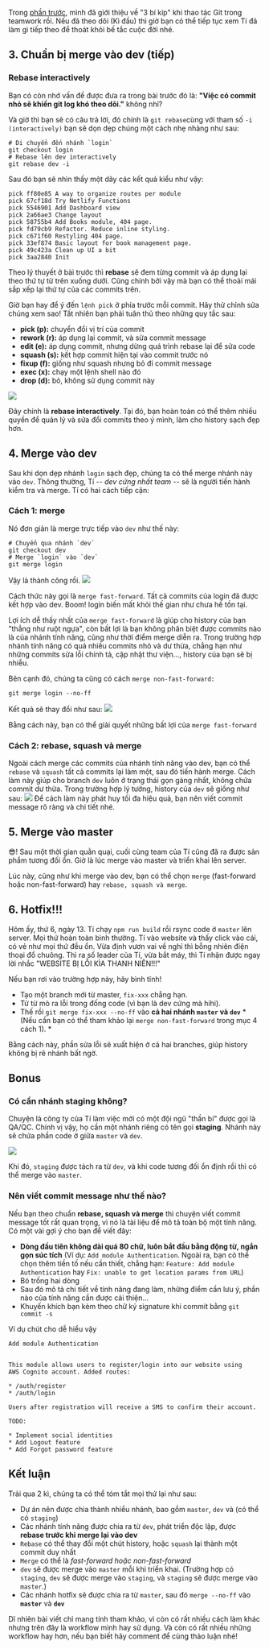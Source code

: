 Trong [phần trước](https://viblo.asia/p/chien-thuat-su-dung-git-trong-teamwork-hieu-qua-ki-dau-L4x5x6n1ZBM), mình đã giới thiệu về "3 bí kíp" khi thao tác Git trong teamwork rồi. Nếu đã theo dõi (Kì đầu) thì giờ bạn có thể tiếp tục xem Tí đã làm gì tiếp theo để thoát khỏi bế tắc cuộc đời nhé.

## 3. Chuẩn bị merge vào dev (tiếp)
### Rebase interactively
Bạn có còn nhớ vấn đề được đưa ra trong bài trước đó là: **"Việc có commit nhỏ sẽ khiến git log khó theo dõi."** không nhỉ?

Và giờ thì bạn sẽ có câu trả lời, đó chính là `git rebase`cùng với tham số `-i (interactively)` bạn sẽ dọn dẹp chúng một cách nhẹ nhàng như sau:
```
# Di chuyển đến nhánh `login`
git checkout login
# Rebase lên dev interactively
git rebase dev -i
```
Sau đó bạn sẽ nhìn thấy một dãy các kết quả kiểu như vậy:
```
pick ff80e85 A way to organize routes per module
pick 67cf18d Try Netlify Functions
pick 5546901 Add Dashboard view
pick 2a66ae3 Change layout
pick 58755b4 Add Books module, 404 page.
pick fd79cb9 Refactor. Reduce inline styling.
pick c671f60 Restyling 404 page.
pick 33ef874 Basic layout for book management page.
pick 49c423a Clean up UI a bit
pick 3aa2840 Init
```

Theo lý thuyết ở bài trước thì **rebase** sẽ đem từng commit và áp dụng lại theo thứ tự từ trên xuống dưới. Cũng chính bởi vậy mà bạn có thể thoải mái sắp xếp lại thứ tự của các commits trên. 

Giờ bạn hay để ý đến `lệnh pick` ở phía trước mỗi commit. Hãy thử chỉnh sửa chúng xem sao! Tất nhiên bạn phải tuân thủ theo những quy tắc sau:

* **pick (p):** chuyển đổi vị trí của commit
* **rework (r):** áp dụng lại commit, và sửa commit message
* **edit (e):** áp dụng commit, nhưng dừng quá trình rebase lại để sửa code
* **squash (s):** kết hợp commit hiện tại vào commit trước nó
* **fixup (f):** giống như squash nhưng bỏ đi commit message
* **exec (x):** chạy một lệnh shell nào đó
* **drop (d):** bỏ, không sử dụng commit này

![](https://images.viblo.asia/00826257-af72-4f12-9ea2-562393a9d9ba.gif)

Đây chính là **rebase interactively**. Tại đó, bạn hoàn toàn có thể thêm nhiều quyền để quản lý và sửa đổi commits theo ý mình, làm cho history sạch đẹp hơn.

## 4. Merge vào dev
Sau khi dọn dẹp nhánh `login` sạch đẹp, chúng ta có thể merge nhánh này vào `dev`. Thông thường, Tí *-- dev cứng nhất team --* sẽ là người tiến hành kiểm tra và merge. Tí có hai cách tiếp cận:

### Cách 1: merge
Nó đơn giản là merge trực tiếp vào `dev` như thế này:
```
# Chuyển qua nhánh `dev`
git checkout dev
# Merge `login` vào `dev`
git merge login
```
Vậy là thành công rồi.
![](https://images.viblo.asia/3882d942-90c7-4497-b3b8-37f4e06b19f1.png)

Cách thức này gọi là `merge fast-forward`. Tất cả commits của login đã được kết hợp vào dev. Boom! login biến mất khỏi thế gian như chưa hề tồn tại.

Lợi ích dễ thấy nhất của `merge fast-forward` là giúp cho history của bạn "thẳng như ruột ngựa", còn bất lợi là bạn không phân biệt được commits nào là của nhánh tính năng, cũng như thời điểm merge diễn ra. Trong trường hợp nhánh tính năng có quá nhiều commits nhỏ và dư thừa, chẳng hạn như những commits sửa lỗi chính tả, cập nhật thư viện..., history của bạn sẽ bị nhiễu.

Bên cạnh đó, chúng ta cũng có cách `merge non-fast-forward:`
```
git merge login --no-ff
```
Kết quả sẽ thay đổi như sau:
![](https://images.viblo.asia/aed05f7f-8ccd-4bae-9870-52a637fbc70f.png)

Bằng cách này, bạn có thể giải quyết những bất lợi của `merge fast-forward` 

### Cách 2: rebase, squash và merge
Ngoài cách merge các commits của nhánh tính năng vào dev, bạn có thể `rebase` và `squash` tất cả commits lại làm một, sau đó tiến hành merge. Cách làm này giúp cho branch `dev` luôn ở trạng thái gọn gàng nhất, không chứa commit dư thừa. Trong trường hợp lý tưởng, history của `dev` sẽ giống như sau:
![](https://images.viblo.asia/1ccb6fd7-5c29-4b5a-a5f0-628e9a4e2a63.png)
Để cách làm này phát huy tối đa hiệu quả, bạn nên viết commit message rõ ràng và chi tiết nhé.
## 5. Merge vào master
:sunglasses:! Sau một thời gian quằn quại, cuối cùng team của Tí cũng đã ra được sản phẩm tương đối ổn. Giờ là lúc merge vào master và triển khai lên server.

Lúc này, cũng như khi merge vào dev, bạn có thể chọn `merge` (fast-forward hoặc non-fast-forward) hay `rebase, squash và merge`.

## 6. Hotfix!!!
Hôm ấy, thứ 6, ngày 13. Tí chạy `npm run build` rồi rsync code ở `master` lên server. Mọi thứ hoàn toàn bình thường. Tí vào website và thấy click vào cái, có vẻ như mọi thứ đều ổn. Vừa định vươn vai về nghỉ thì bỗng nhiên điện thoại đổ chuông. Thì ra số leader của Tí, vừa bắt máy, thì Tí nhận được ngay lời nhắc "WEBSITE BỊ LỖI KÌA THANH NIÊN!!!"

Nếu bạn rơi vào trường hợp này, hãy bình tĩnh! 
* Tạo một branch mới từ master, `fix-xxx` chẳng hạn. 
* Từ từ mò ra lỗi trong đống code (vì bạn là dev cứng mà hihi).
* Thế rồi `git merge fix-xxx --no-ff` vào **cả hai nhánh `master` và `dev`** *(Nếu cần bạn có thể tham khảo lại `merge non-fast-forward` trong mục 4 cách 1). *

Bằng cách này, phần sửa lỗi sẽ xuất hiện ở cả hai branches, giúp history không bị rẽ nhánh bất ngờ.

## Bonus 
### Có cần nhánh staging không?
Chuyện là công ty của Tí làm việc mới có một đội ngũ "thần bí" được gọi là QA/QC. Chính vị vậy, họ cần một nhánh riêng có tên gọi **staging**. Nhánh này sẽ chứa phần code ở giữa `master` và `dev`. 

![](https://images.viblo.asia/e553e73a-ae4a-4558-be90-d3b706cda9fa.png)


Khi đó, `staging` được tách ra từ `dev`, và khi code tương đối ổn định rồi thì có thể merge vào `master`. 

### Nên viết commit message như thế nào?

Nếu bạn theo chuẩn **rebase, squash và merge** thì chuyện viết commit message tốt rất quan trọng, vì nó là tài liệu để mô tả toàn bộ một tính năng. Có một vài gợi ý cho bạn để viết đây:

* **Dòng đầu tiên không dài quá 80 chữ, luôn bắt đầu bằng động từ, ngắn gọn súc tích**  (Ví dụ: `Add module Authentication`.  Ngoài ra, bạn có thể chọn thêm tiền tố nếu cần thiết, chẳng hạn: `Feature: Add module Authentication` hay `Fix: unable to get location params from URL`)
* Bỏ trống hai dòng
* Sau đó mô tả chi tiết về tính năng đang làm, những điểm cần lưu ý, phần nào của tính năng cần được cải thiện...
* Khuyến khích bạn kèm theo chữ ký signature khi commit bằng `git commit -s`

Ví dụ chút cho dễ hiểu vậy
```
Add module Authentication


This module allows users to register/login into our website using
AWS Cognito account. Added routes:

* /auth/register
* /auth/login

Users after registration will receive a SMS to confirm their account.

TODO:

* Implement social identities
* Add Logout feature
* Add Forgot password feature
```

## Kết luận
Trải qua 2 kì, chúng ta có thể tóm tắt mọi thứ lại như sau:

* Dự án nên được chia thành nhiều nhánh, bao gồm `master`, `dev` và (có thể có `staging`)
* Các nhánh tính năng được chia ra từ `dev`, phát triển độc lập, được **rebase trước khi merge lại vào dev**
* `Rebase` có thể thay đổi một chút history, hoặc `squash` lại thành một commit duy nhất
* `Merge` có thể là *fast-forward hoặc non-fast-forward*
* `dev` sẽ được merge vào `master` mỗi khi triển khai. (Trường hợp có `staging`, `dev` sẽ được merge vào `staging`, và `staging` sẽ được merge vào `master`.)
* Các nhánh hotfix sẽ được chia ra từ `master`, sau đó `merge --no-ff` vào **`master`** và **`dev`**


Dĩ nhiên bài viết chỉ mang tính tham khảo, vì còn có rất nhiều cách làm khác nhưng trên đây là workflow mình hay sử dụng. Và còn có rất nhiều những workflow hay hơn, nếu bạn biết hãy comment để cùng thảo luận nhé!